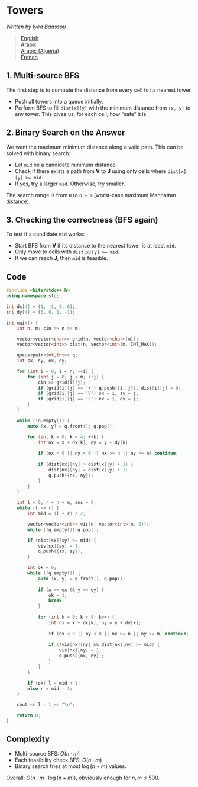 # Towers

*Written by Iyed Baassou*


> [English](statements/towers_en.pdf)  
> [Arabic](statements/towers_ar.pdf)  
> [Arabic (Algeria)](statements/towers_dz.pdf)  
> [French](statements/towers_fr.pdf)

## 1. Multi-source BFS
The first step is to compute the distance from every cell to its nearest tower.
- Push all towers into a queue initially.
- Perform BFS to fill `dist[x][y]` with the minimum distance from `(x, y)` to any tower.
This gives us, for each cell, how “safe” it is.


## 2. Binary Search on the Answer
We want the maximum minimum distance along a valid path. This can be solved with binary search:
- Let `mid` be a candidate minimum distance.
- Check if there exists a path from **V** to **J** using only cells where `dist[x][y] >= mid`.
- If yes, try a larger `mid`. Otherwise, try smaller.

The search range is from `0` to `n + m` (worst-case maximum Manhattan distance).


## 3. Checking the correctness (BFS again)
To test if a candidate `mid` works:
- Start BFS from **V** if its distance to the nearest tower is at least `mid`.
- Only move to cells with `dist[x][y] >= mid`.
- If we can reach **J**, then `mid` is feasible.


## Code

```cpp
#include <bits/stdc++.h>
using namespace std;

int dx[4] = {1, -1, 0, 0};
int dy[4] = {0, 0, 1, -1};

int main() {
    int n, m; cin >> n >> m;

    vector<vector<char>> grid(n, vector<char>(m));
    vector<vector<int>> dist(n, vector<int>(m, INT_MAX));

    queue<pair<int,int>> q;
    int sx, sy, ex, ey;

    for (int i = 0; i < n; ++i) {
        for (int j = 0; j < m; ++j) {
            cin >> grid[i][j];
            if (grid[i][j] == '+') q.push({i, j}), dist[i][j] = 0;
            if (grid[i][j] == 'V') sx = i, sy = j;
            if (grid[i][j] == 'J') ex = i, ey = j;
        }
    }

    while (!q.empty()) {
        auto [x, y] = q.front(); q.pop();

        for (int k = 0; k < 4; ++k) {
            int nx = x + dx[k], ny = y + dy[k];
            
            if (nx < 0 || ny < 0 || nx >= n || ny >= m) continue;
            
            if (dist[nx][ny] > dist[x][y] + 1) {
                dist[nx][ny] = dist[x][y] + 1;
                q.push({nx, ny});
            }
        }
    }

    int l = 0, r = n + m, ans = 0;
    while (l <= r) {
        int mid = (l + r) / 2;

        vector<vector<int>> vis(n, vector<int>(m, 0));
        while (!q.empty()) q.pop();

        if (dist[sx][sy] >= mid) {
            vis[sx][sy] = 1;
            q.push({sx, sy});
        }

        int ok = 0;
        while (!q.empty()) {
            auto [x, y] = q.front(); q.pop();
            
            if (x == ex && y == ey) {
                ok = 1;
                break;
            }
            
            for (int k = 0; k < 4; k++) {
                int nx = x + dx[k], ny = y + dy[k];
            
                if (nx < 0 || ny < 0 || nx >= n || ny >= m) continue;
            
                if (!vis[nx][ny] && dist[nx][ny] >= mid) {
                    vis[nx][ny] = 1;
                    q.push({nx, ny});
                }
            }
        }

        if (ok) l = mid + 1;
        else r = mid - 1;
    }

    cout << l - 1 << "\n";

    return 0;
}

```

## Complexity
- Multi-source BFS: $O(n \cdot m)$
- Each feasibility check BFS: $O(n \cdot m)$
- Binary search tries at most $\log(n+m)$ values.

Overall: $O(n \cdot m \cdot \log(n+m))$, obviously enough for $n, m \leq 500$.